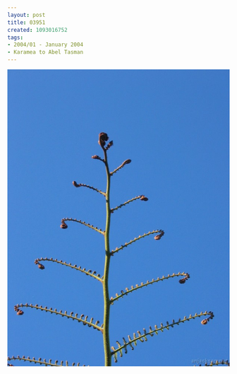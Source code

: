 ```yaml
---
layout: post
title: 03951
created: 1093016752
tags:
- 2004/01 - January 2004
- Karamea to Abel Tasman
---
```


<img src="/image/images/03951-1388.jpg"/>

